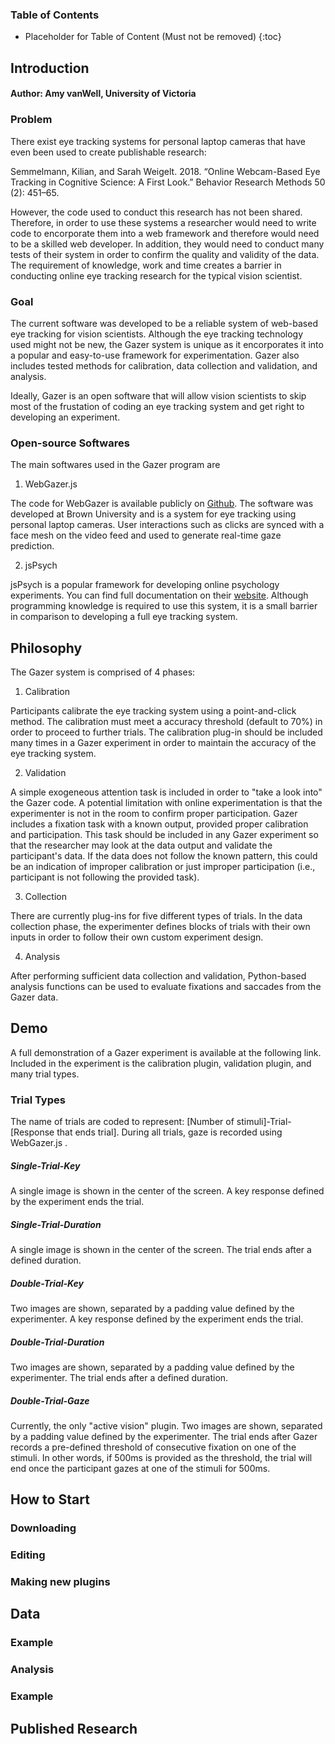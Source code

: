 ### Table of Contents

* Placeholder for Table of Content (Must not be removed) <newline> 
{:toc}

  
## Introduction

#### Author: Amy vanWell, University of Victoria
 
### Problem
  
There exist eye tracking systems for personal laptop cameras that have even been used to create publishable research:
  
 Semmelmann, Kilian, and Sarah Weigelt. 2018. “Online Webcam-Based Eye Tracking in Cognitive Science: A First Look.” Behavior Research Methods 50 (2): 451–65.
  
However, the code used to conduct this research has not been shared. Therefore, in order to use these systems a researcher would need to write code to encorporate them into a web framework and therefore would need to be a skilled web developer. In addition, they would need to conduct many tests of their system in order to confirm the quality and validity of the data. The requirement of knowledge, work and time creates a barrier in conducting online eye tracking research for the typical vision scientist.

### Goal
  
The current software was developed to be a reliable system of web-based eye tracking for vision scientists. Although the eye tracking technology used might not be new, the Gazer system is unique as it encorporates it into a popular and easy-to-use framework for experimentation. Gazer also includes tested methods for calibration, data collection and validation, and analysis.
  
Ideally, Gazer is an open software that will allow vision scientists to skip most of the frustation of coding an eye tracking system and get right to developing an experiment.

### Open-source Softwares
  
The main softwares used in the Gazer program are
  
  1. WebGazer.js
  
  The code for WebGazer is available publicly on [Github](https://github.com/brownhci/WebGazer). The software was developed at Brown University and is a     system for eye tracking using personal laptop cameras. User interactions such as clicks are synced with a face mesh on the video feed and used to generate real-time gaze prediction. 
  
  2. jsPsych

  jsPsych is a popular framework for developing online psychology experiments. You can find full documentation on their [website](https://www.jspsych.org/). Although programming knowledge is required to use this system, it is a small barrier in comparison to developing a full eye tracking system.

## Philosophy
  
The Gazer system is comprised of 4 phases:
  
  1. Calibration
  
  Participants calibrate the eye tracking system using a point-and-click method. The calibration must meet a accuracy threshold (default to 70%) in order to proceed to further trials. The calibration plug-in should be included many times in a Gazer experiment in order to maintain the accuracy of the eye tracking system. 
  
  2. Validation
  
  A simple exogeneous attention task is included in order to "take a look into" the Gazer code. A potential limitation with online experimentation is that the experimenter is not in the room to confirm proper participation. Gazer includes a fixation task with a known output, provided proper calibration and participation. This task should be included in any Gazer experiment so that the researcher may look at the data output and validate the participant's data. If the data does not follow the known pattern, this could be an indication of improper calibration or just improper participation (i.e., participant is not following the provided task). 
  
  3. Collection
  
  There are currently plug-ins for five different types of trials. In the data collection phase, the experimenter defines blocks of trials with their own inputs in order to follow their own custom experiment design.
  
  4. Analysis
  
  After performing sufficient data collection and validation, Python-based analysis functions can be used to evaluate fixations and saccades from the Gazer data.
  
## Demo
  
A full demonstration of a Gazer experiment is available at the following link. Included in the experiment is the calibration plugin, validation plugin, and many trial types.
  
### Trial Types
  
The name of trials are coded to represent: [Number of stimuli]-Trial-[Response that ends trial]. During all trials, gaze is recorded using WebGazer.js .
  
##### Single-Trial-Key
  
A single image is shown in the center of the screen. A key response defined by the experiment ends the trial.
 
##### Single-Trial-Duration
  
A single image is shown in the center of the screen. The trial ends after a defined duration.

##### Double-Trial-Key
  
Two images are shown, separated by a padding value defined by the experimenter. A key response defined by the experiment ends the trial.
  
##### Double-Trial-Duration
  
Two images are shown, separated by a padding value defined by the experimenter. The trial ends after a defined duration.

##### Double-Trial-Gaze
  
Currently, the only "active vision" plugin. Two images are shown, separated by a padding value defined by the experimenter. The trial ends after Gazer records a pre-defined threshold of consecutive fixation on one of the stimuli. In other words, if 500ms is provided as the threshold, the trial will end once the participant gazes at one of the stimuli for 500ms.

## How to Start

### Downloading

### Editing

### Making new plugins

## Data
  
### Example

### Analysis

### Example

## Published Research
